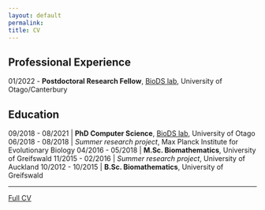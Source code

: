 ```yaml
---
layout: default
permalink:
title: CV
---
```


## Professional Experience
01/2022 - **Postdoctoral Research Fellow**, [BioDS lab](https://biods.org/), University of Otago/Canterbury


##  Education

09/2018 - 08/2021 | **PhD Computer Science**, [BioDS lab](https://biods.org/), University of Otago
06/2018 - 08/2018 | *Summer research project*, Max Planck Institute for Evolutionary Biology
04/2016 - 05/2018 | **M.Sc. Biomathematics**, University of Greifswald
11/2015 - 02/2016 | *Summer research project*, University of Auckland
10/2012 - 10/2015 | **B.Sc. Biomathematics**, University of Greifswald

---

[Full CV](CV/cv.pdf)
